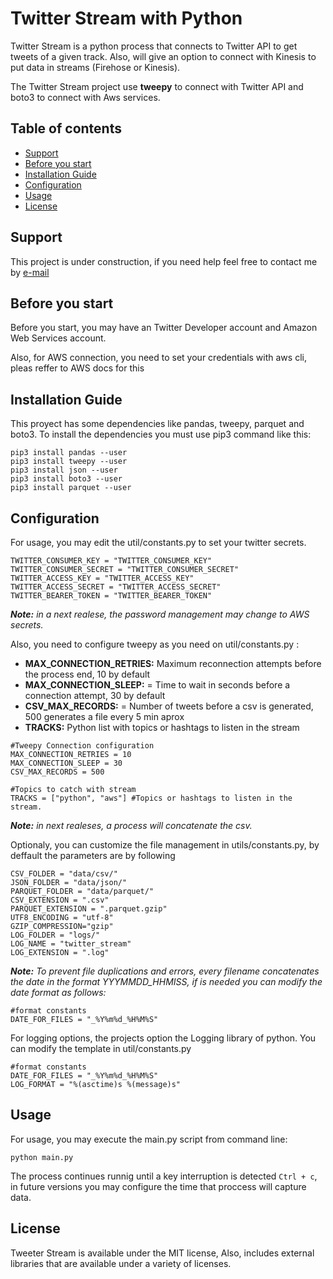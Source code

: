 # Twitter Stream with Python

Twitter Stream is a python process that connects to Twitter API to get tweets of a given track. Also, will give an option to connect with Kinesis to put data in streams (Firehose or Kinesis).

The Twitter Stream project use **tweepy** to connect with Twitter API and boto3 to connect with Aws services.

## Table of contents

* [Support](#Support)
* [Before you start](#Before-you-start)
* [Installation Guide](#Installation-Guide)
* [Configuration]([#Configuration])
* [Usage](#Usage)
* [License](#License)

## Support

This project is under construction, if you need help feel free to contact me by [e-mail](mailto:hola@danielfranco.me)

## Before you start

Before you start, you may have an Twitter Developer account and Amazon Web Services account.

Also, for AWS connection, you need to set your credentials with aws cli, pleas reffer to AWS docs for this

## Installation Guide

This proyect has some dependencies like pandas, tweepy, parquet and boto3. To install the dependencies you must use pip3 command like this:


```
pip3 install pandas --user
pip3 install tweepy --user
pip3 install json --user
pip3 install boto3 --user
pip3 install parquet --user
```


## Configuration

For usage, you may edit the util/constants.py to set your twitter secrets.

```
TWITTER_CONSUMER_KEY = "TWITTER_CONSUMER_KEY"
TWITTER_CONSUMER_SECRET = "TWITTER_CONSUMER_SECRET"
TWITTER_ACCESS_KEY = "TWITTER_ACCESS_KEY"
TWITTER_ACCESS_SECRET = "TWITTER_ACCESS_SECRET"
TWITTER_BEARER_TOKEN = "TWITTER_BEARER_TOKEN"
```

*__Note:__ in a next realese, the password management may change to AWS secrets.*

Also, you need to configure tweepy as you need on util/constants.py :

* __MAX_CONNECTION_RETRIES:__ Maximum reconnection attempts before the process end,  10 by default
* __MAX_CONNECTION_SLEEP:__ = Time to wait in seconds before a connection attempt, 30 by default
* __CSV_MAX_RECORDS:__ = Number of tweets before a csv is generated, 500 generates a file every 5 min aprox
* __TRACKS:__ Python list with topics or hashtags to listen in the stream

```
#Tweepy Connection configuration
MAX_CONNECTION_RETRIES = 10  
MAX_CONNECTION_SLEEP = 30    
CSV_MAX_RECORDS = 500        

#Topics to catch with stream
TRACKS = ["python", "aws"] #Topics or hashtags to listen in the stream.
```
*__Note:__ in next realeses, a process will concatenate the csv.*


Optionaly, you can customize the file management in utils/constants.py, by deffault the parameters are by following

```
CSV_FOLDER = "data/csv/"
JSON_FOLDER = "data/json/"
PARQUET_FOLDER = "data/parquet/"
CSV_EXTENSION = ".csv"
PARQUET_EXTENSION = ".parquet.gzip"
UTF8_ENCODING = "utf-8"
GZIP_COMPRESSION="gzip"
LOG_FOLDER = "logs/"
LOG_NAME = "twitter_stream"
LOG_EXTENSION = ".log"
```

*__Note:__ To prevent file duplications and errors, every filename concatenates the date in the format YYYMMDD_HHMISS, if is needed you can modify the date format as follows:*

```
#format constants
DATE_FOR_FILES = "_%Y%m%d_%H%M%S"
```

For logging options, the projects option the Logging library of python. You can modify the template in util/constants.py

```
#format constants
DATE_FOR_FILES = "_%Y%m%d_%H%M%S"
LOG_FORMAT = "%(asctime)s %(message)s"
```

## Usage

For usage, you may execute the main.py script from command line:

```
python main.py
```

The process continues runnig until a key interruption is detected `Ctrl + c`, in future versions you may configure the time that proccess will capture data.

## License

Tweeter Stream is available under the MIT license, Also, includes external libraries that are available under a variety of licenses.
